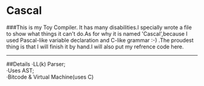 # Cascal
###This is my Toy Compiler.
It has many disabilities.I specially wrote a file to show what things it can't do.As for why it is named 'Cascal',because I used Pascal-like variable declaration and C-like grammar :-) .The proudest thing is that I will finish it by hand.I will also put my refrence code here.  

***
##Details
·LL(k) Parser;  
·Uses AST;  
·Bitcode & Virtual Machine(uses C)  
